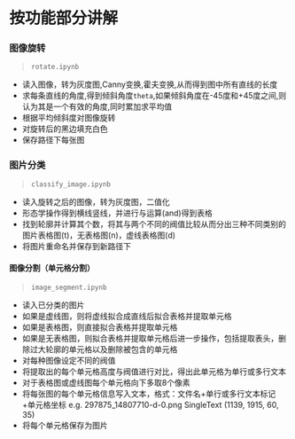 # 按功能部分讲解

### 图像旋转
> `rotate.ipynb`
* 读入图像，转为灰度图,Canny变换,霍夫变换,从而得到图中所有直线的长度
* 求每条直线的角度,得到倾斜角度`theta`,如果倾斜角度在-45度和+45度之间,则认为其是一个有效的角度,同时累加求平均值
* 根据平均倾斜度对图像旋转
* 对旋转后的黑边填充白色
* 保存路径下每张图

### 图片分类
> `classify_image.ipynb`
* 读入旋转之后的图像，转为灰度图，二值化
* 形态学操作得到横线竖线，并进行与运算(and)得到表格
* 找到轮廓并计算其个数，将其与两个不同的阀值比较从而分出三种不同类别的图片表格图(t)，无表格图(n)，虚线表格图(d)
* 将图片重命名并保存到新路径下

#### 图像分割（单元格分割）
>`image_segment.ipynb`
* 读入已分类的图片
* 如果是虚线图，则将虚线拟合成直线后拟合表格并提取单元格
* 如果是表格图，则直接拟合表格并提取单元格
* 如果是无表格图，则拟合表格并提取单元格后进一步操作，包括提取表头，删除过大轮廓的单元格以及删除被包含的单元格
* 对每种图像设定不同的阀值
* 将提取出的每个单元格高度与阀值进行对比，得出此单元格为单行或多行文本
* 对于表格图或虚线图每个单元格向下多取8个像素
* 将每张图的每个单元格信息写入文本，格式：文件名+单行或多行文本标记+单元格坐标 e.g. 297875_14807710-d-0.png SingleText (1139, 1915, 60, 35)
* 将每个单元格保存为图片
